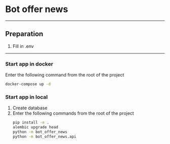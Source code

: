 # Bot offer news
<hr/>

## Preparation
1. Fill in .env
<hr/>

### Start app in docker
Enter the following command from the root of the project
```bash
docker-compose up -d
```

### Start app in local
1. Create database
2. Enter the following commands from the root of the project
    ```bash
    pip install -e .
    alembic upgrade head
    python -m bot_offer_news
    python -m bot_offer_news.api
    ```
